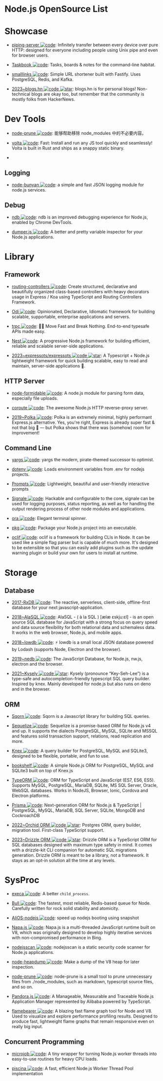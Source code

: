 # Node.js OpenSource List

# Showcase

- [piping-server ![code](https://ng-tech.icu/assets/code.svg)](https://github.com/nwtgck/piping-server): Infinitely transfer between every device over pure HTTP: designed for everyone including people using Unix pipe and even for browser users.

- [Taskbook ![code](https://ng-tech.icu/assets/code.svg)](https://github.com/klauscfhq/taskbook): Tasks, boards & notes for the command-line habitat.

- [smalllinks ![code](https://ng-tech.icu/assets/code.svg)](https://github.com/smallcase/smalllinks): Simple URL shortener built with Fastify. Uses PostgreSQL, Redis, and Kafka.

- [2023~blogs.hn ![code](https://ng-tech.icu/assets/code.svg) ![star](https://img.shields.io/github/stars/surprisetalk/blogs.hn)](https://github.com/surprisetalk/blogs.hn): blogs.hn is for personal blogs! Non-technical blogs are okay too, but remember that the community is mostly folks from HackerNews.

# Dev Tools

- [node-prune ![code](https://ng-tech.icu/assets/code.svg)](https://github.com/tj/node-prune): 能够帮助移除 node_modules 中的不必要内容。

- [volta ![code](https://ng-tech.icu/assets/code.svg)](https://github.com/volta-cli/volta): Fast: Install and run any JS tool quickly and seamlessly! Volta is built in Rust and ships as a snappy static binary.
-

## Logging

- [node-bunyan ![code](https://ng-tech.icu/assets/code.svg)](https://github.com/trentm/node-bunyan): a simple and fast JSON logging module for node.js services.

## Debug

- [ndb ![code](https://ng-tech.icu/assets/code.svg)](https://github.com/GoogleChromeLabs/ndb): ndb is an improved debugging experience for Node.js, enabled by Chrome DevTools.

- [dumper.js ![code](https://ng-tech.icu/assets/code.svg)](https://github.com/zeeshanu/dumper.js): A better and pretty variable inspector for your Node.js applications.

# Library

## Framework

- [routing-controllers ![code](https://ng-tech.icu/assets/code.svg)](https://github.com/typestack/routing-controllers): Create structured, declarative and beautifully organized class-based controllers with heavy decorators usage in Express / Koa using TypeScript and Routing Controllers Framework.

- [Odi ![code](https://ng-tech.icu/assets/code.svg)](https://github.com/Odi-ts/Odi): Opinionated, Declarative, Idiomatic framework for building scalable, supportable, enterprise applications and servers.

- [trpc ![code](https://ng-tech.icu/assets/code.svg)](https://github.com/trpc/trpc): 🧙‍♀️ Move Fast and Break Nothing. End-to-end typesafe APIs made easy.

- [Nest ![code](https://ng-tech.icu/assets/code.svg)](https://nestjs.com/): A progressive Node.js framework for building efficient, reliable and scalable server-side applications.

- [2023~expressots/expressots ![code](https://ng-tech.icu/assets/code.svg) ![star](https://img.shields.io/github/stars/expressots/expressots)](https://github.com/expressots/expressots): A Typescript + Node.js lightweight framework for quick building scalable, easy to read and maintain, server-side applications 🚀.

## HTTP Server

- [node-formidable ![code](https://ng-tech.icu/assets/code.svg)](https://github.com/felixge/node-formidable): A node.js module for parsing form data, especially file uploads.

- [coroute ![code](https://ng-tech.icu/assets/code.svg)](https://github.com/ethanent/coroute): The awesome Node.js HTTP reverse-proxy server.

- [2019~Polka ![code](https://ng-tech.icu/assets/code.svg)](https://github.com/lukeed/polka): Polka is an extremely minimal, highly performant Express.js alternative. Yes, you're right, Express is already super fast & not that big 🤔 — but Polka shows that there was (somehow) room for improvement!

## Command Line

- [yargs ![code](https://ng-tech.icu/assets/code.svg)](https://github.com/yargs/yargs): yargs the modern, pirate-themed successor to optimist.

- [dotenv ![code](https://ng-tech.icu/assets/code.svg)](https://github.com/motdotla/dotenv): Loads environment variables from .env for nodejs projects.

- [Prompts ![code](https://ng-tech.icu/assets/code.svg)](https://github.com/terkelg/prompts): Lightweight, beautiful and user-friendly interactive prompts

- [Signale ![code](https://ng-tech.icu/assets/code.svg)](https://github.com/klauscfhq/signale): Hackable and configurable to the core, signale can be used for logging purposes, status reporting, as well as for handling the output rendering process of other node modules and applications.

- [ora ![code](https://ng-tech.icu/assets/code.svg)](https://github.com/sindresorhus/ora): Elegant terminal spinner.

- [pkg ![code](https://ng-tech.icu/assets/code.svg)](https://github.com/zeit/pkg): Package your Node.js project into an executable.

- [oclif ![code](https://ng-tech.icu/assets/code.svg)](https://oclif.io/docs/introduction): oclif is a framework for building CLIs in Node. It can be used like a simple flag parser but is capable of much more. It's designed to be extensible so that you can easily add plugins such as the update warning plugin or build your own for users to install at runtime.

# Storage

## Database

- [2017-RxDB ![code](https://ng-tech.icu/assets/code.svg)](https://github.com/pubkey/rxdb): The reactive, serverless, client-side, offline-first database for your next javascript-application.

- [2018~AlaSQL ![code](https://ng-tech.icu/assets/code.svg)](https://github.com/agershun/alasql): AlaSQL - ( à la SQL ) [ælæ ɛskju:ɛl] - is an open source SQL database for JavaScript with a strong focus on query speed and data source flexibility for both relational data and schemaless data. It works in the web browser, Node.js, and mobile apps.

- [2018~lowdb ![code](https://ng-tech.icu/assets/code.svg)](https://github.com/typicode/lowdb): ⚡️ lowdb is a small local JSON database powered by Lodash (supports Node, Electron and the browser).

- [2019~nedb ![code](https://ng-tech.icu/assets/code.svg)](https://github.com/louischatriot/nedb): The JavaScript Database, for Node.js, nw.js, electron and the browser.

- [2021~Kysely ![code](https://ng-tech.icu/assets/code.svg) ![star](https://img.shields.io/github/stars/koskimas/kysely)](https://github.com/koskimas/kysely): Kysely (pronounce “Key-Seh-Lee”) is a type-safe and autocompletion-friendly typescript SQL query builder. Inspired by knex. Mainly developed for node.js but also runs on deno and in the browser.

## ORM

- [Sqorn ![code](https://ng-tech.icu/assets/code.svg)](https://github.com/lusakasa/sqorn): Sqorn is a Javascript library for building SQL queries.

- [Sequelize ![code](https://ng-tech.icu/assets/code.svg)](http://docs.sequelizejs.com/): Sequelize is a promise-based ORM for Node.js v4 and up. It supports the dialects PostgreSQL, MySQL, SQLite and MSSQL and features solid transaction support, relations, read replication and more.

- [Knex ![code](https://ng-tech.icu/assets/code.svg)](https://github.com/tgriesser/knex): A query builder for PostgreSQL, MySQL and SQLite3, designed to be flexible, portable, and fun to use.

- [bookshelf ![code](https://ng-tech.icu/assets/code.svg)](https://github.com/bookshelf/bookshelf): A simple Node.js ORM for PostgreSQL, MySQL and SQLite3 built on top of Knex.js

- [TypeORM ![code](https://ng-tech.icu/assets/code.svg)](https://github.com/typeorm/typeorm): ORM for TypeScript and JavaScript (ES7, ES6, ES5). Supports MySQL, PostgreSQL, MariaDB, SQLite, MS SQL Server, Oracle, WebSQL databases. Works in NodeJS, Browser, Ionic, Cordova and Electron platforms.

- [Prisma ![code](https://ng-tech.icu/assets/code.svg)](https://www.prisma.io/): Next-generation ORM for Node.js & TypeScript | PostgreSQL, MySQL, MariaDB, SQL Server, SQLite, MongoDB and CockroachDB

- [2022~Orchid ORM ![code](https://ng-tech.icu/assets/code.svg) ![star](https://img.shields.io/github/stars/romeerez/orchid-orm)](https://github.com/romeerez/orchid-orm): Postgres ORM, query builder, migration tool. First-class TypeScript support.

- [2023~Drizzle ORM ![code](https://ng-tech.icu/assets/code.svg) ![star](https://img.shields.io/github/stars/drizzle-team/drizzle-orm)](https://github.com/drizzle-team/drizzle-orm): Drizzle ORM is a TypeScript ORM for SQL databases designed with maximum type safety in mind. It comes with a drizzle-kit CLI companion for automatic SQL migrations generation. Drizzle ORM is meant to be a library, not a framework. It stays as an opt-in solution all the time at any levels.

# SysProc

- [execa ![code](https://ng-tech.icu/assets/code.svg)](https://github.com/sindresorhus/execa): A better `child_process`.

- [Bull ![code](https://ng-tech.icu/assets/code.svg)](https://github.com/OptimalBits/bull): The fastest, most reliable, Redis-based queue for Node.
  Carefully written for rock solid stability and atomicity.

- [AliOS-nodejs ![code](https://ng-tech.icu/assets/code.svg)](https://github.com/alibaba/AliOS-nodejs): speed up nodejs booting using snapshot

- [Napa.js ![code](https://ng-tech.icu/assets/code.svg)](https://github.com/Microsoft/napajs): Napa.js is a multi-threaded JavaScript runtime built on V8, which was originally designed to develop highly iterative services with non-compromised performance in Bing.

- [nodejsscan ![code](https://ng-tech.icu/assets/code.svg)](https://github.com/ajinabraham/nodejsscan): nodejsscan is a static security code scanner for Node.js applications.

- [node-heapdump ![code](https://ng-tech.icu/assets/code.svg)](https://github.com/bnoordhuis/node-heapdump): Make a dump of the V8 heap for later inspection.

- [node-prune ![code](https://ng-tech.icu/assets/code.svg)](https://github.com/tj/node-prune): node-prune is a small tool to prune unnecessary files from ./node_modules, such as markdown, typescript source files, and so on.

- [Pandora.js ![code](https://ng-tech.icu/assets/code.svg)](https://github.com/midwayjs/pandora): A Manageable, Measurable and Traceable Node.js Application Manager represented by Alibaba powered by TypeScript.

- [flamebearer ![code](https://ng-tech.icu/assets/code.svg)](https://github.com/mapbox/flamebearer): A blazing fast flame graph tool for Node and V8. Used to visualize and explore performance profiling results. Designed to produce fast, lightweight flame graphs that remain responsive even on really big input.

## Concurrent Programming

- [microjob ![code](https://ng-tech.icu/assets/code.svg)](https://github.com/wilk/microjob): A tiny wrapper for turning Node.js worker threads into easy-to-use routines for heavy CPU loads.

- [piscina ![code](https://ng-tech.icu/assets/code.svg)](https://github.com/piscinajs/piscina): A fast, efficient Node.js Worker Thread Pool implementation
